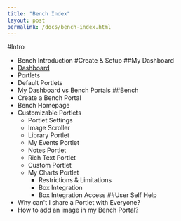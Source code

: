```yaml
---
title: "Bench Index"
layout: post
permalink: /docs/bench-index.html
---
```

#Intro 
- Bench Introduction
#Create & Setup
##My Dashboard
- [Dashboard](/Products/Bench/Dashboard)
- Portlets
- Default Portlets
- My Dashboard vs Bench Portals
##Bench
- Create a Bench Portal
- Bench Homepage
- Customizable Portlets
   - Portlet Settings
   - Image Scroller
   - Library Portlet
   - My Events Portlet
   - Notes Portlet
   - Rich Text Portlet 
   - Custom Portlet
   - My Charts Portlet
      - Restrictions & Limitations
      - Box Integration
      - Box Integration Access
##User Self Help
- Why can't I share a Portlet with Everyone?
- How to add an image in my Bench Portal?